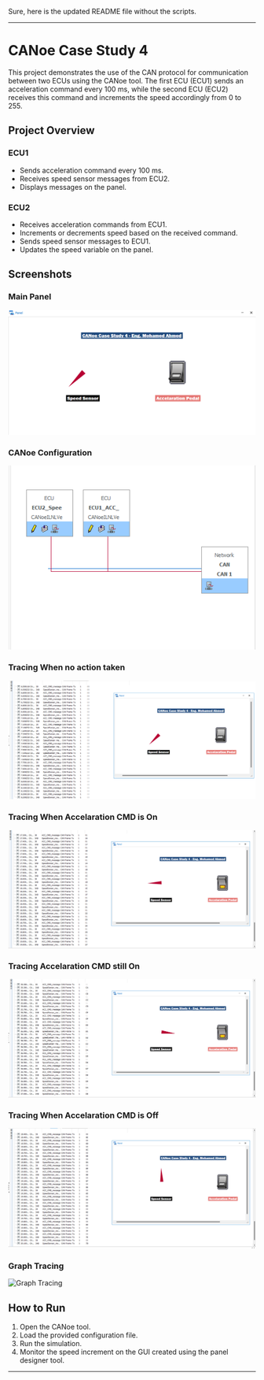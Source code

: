 Sure, here is the updated README file without the scripts.

---

# CANoe Case Study 4

This project demonstrates the use of the CAN protocol for communication between two ECUs using the CANoe tool. The first ECU (ECU1) sends an acceleration command every 100 ms, while the second ECU (ECU2) receives this command and increments the speed accordingly from 0 to 255.

## Project Overview

### ECU1
- Sends acceleration command every 100 ms.
- Receives speed sensor messages from ECU2.
- Displays messages on the panel.

### ECU2
- Receives acceleration commands from ECU1.
- Increments or decrements speed based on the received command.
- Sends speed sensor messages to ECU1.
- Updates the speed variable on the panel.

## Screenshots

### Main Panel
![Main Panel](./Screenshots/Panel_Designer.png)

### CANoe Configuration
![CANoe Configuration](./Screenshots/Configuration.png)

### Tracing When no action taken
![Tracing When no action taken](./Screenshots/Trace_NoAction.png)

### Tracing When Accelaration CMD is On
![Tracing When Accelaration CMD is On](./Screenshots/Trace_AccON.png)

### Tracing Accelaration CMD still On 
![Tracing Accelaration CMD still On](./Screenshots/Trace_AccOnAfter.png)

### Tracing When Accelaration CMD is Off
![Tracing When Accelaration CMD is Off](./Screenshots/Trace_Deceleration.png)

### Graph Tracing
![Graph Tracing](./path_to_your_image/Graph_Indicator.png)

## How to Run

1. Open the CANoe tool.
2. Load the provided configuration file.
3. Run the simulation.
4. Monitor the speed increment on the GUI created using the panel designer tool.

---
